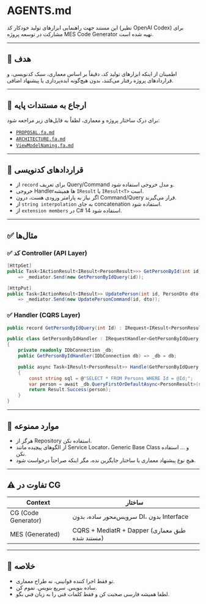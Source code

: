 # AGENTS.md

این مستند جهت راهنمایی ابزارهای تولید خودکار کد (نظیر OpenAI Codex) برای مشارکت در توسعه پروژه MES Code Generator تهیه شده است.

---

## 🎯 هدف
اطمینان از اینکه ابزارهای تولید کد، دقیقاً بر اساس معماری، سبک کدنویسی، و قراردادهای پروژه رفتار می‌کنند، بدون هیچ‌گونه ایده‌پردازی یا پیشنهاد اضافی.

---

## 🔗 ارجاع به مستندات پایه
برای درک ساختار پروژه و معماری، لطفاً به فایل‌های زیر مراجعه شود:
- [`PROPOSAL.fa.md`](./PROPOSAL.fa.md)
- [`ARCHITECTURE.fa.md`](./ARCHITECTURE.fa.md)
- [`ViewModelNaming.fa.md`](./ViewModelNaming.fa.md)

---

## 📏 قراردادهای کدنویسی

- از `record` برای تعریف Query/Command و مدل خروجی استفاده شود.
- خروجی Handlerها همیشه `IResult` یا `IResult<T>` است.
- اگر نیاز به پارامتر ورودی هست، درون Command/Query قرار می‌گیرند.
- از `string interpolation` به جای concatenation استفاده شود.
- از `extension members` در C# 14 استفاده شود.

---

## ✅ مثال‌ها

### ✅ کد Controller (API Layer)
```csharp
[HttpGet]
public Task<IActionResult<IResult<PersonResult>>> GetPersonById(int id)
    => _mediator.Send(new GetPersonByIdQuery(id));

[HttpPut]
public Task<IActionResult<IResult>> UpdatePerson(int id, PersonDto dto)
    => _mediator.Send(new UpdatePersonCommand(id, dto));
```

### ✅ Handler (CQRS Layer)
```csharp
public record GetPersonByIdQuery(int Id) : IRequest<IResult<PersonResult>>;

public class GetPersonByIdHandler : IRequestHandler<GetPersonByIdQuery, IResult<PersonResult>>
{
    private readonly IDbConnection _db;
    public GetPersonByIdHandler(IDbConnection db) => _db = db;

    public async Task<IResult<PersonResult>> Handle(GetPersonByIdQuery query, CancellationToken ct)
    {
        const string sql = @"SELECT * FROM Persons WHERE Id = @Id;";
        var person = await _db.QueryFirstOrDefaultAsync<PersonResult>(sql, new { query.Id });
        return Result.Success(person);
    }
}
```

---

## 🚫 موارد ممنوعه

- هرگز از Repository استفاده نکن.
- از الگوهای پیچیده مانند Service Locator، Generic Base Class و ... استفاده نکن.
- هیچ نوع پیشنهاد معماری یا ساختار جایگزین نده، مگر اینکه صراحتاً درخواست شود.

---

## ⚠️ تفاوت در CG

| Context | ساختار |
|--------|--------|
| CG (Code Generator) | سرویس‌محور ساده، بدون DI، بدون Interface |
| MES (Generated) | CQRS + MediatR + Dapper (طبق معماری مستند شده) |

---

## 🧠 خلاصه

- تو فقط اجرا کننده قوانینی، نه طراح معماری.
- ساده بنویس. سریع بنویس. تموم کن.
- لطفا همیشه فارسی صحبت کن و فقط کلمات فنی را به زبان فنی بگو.
